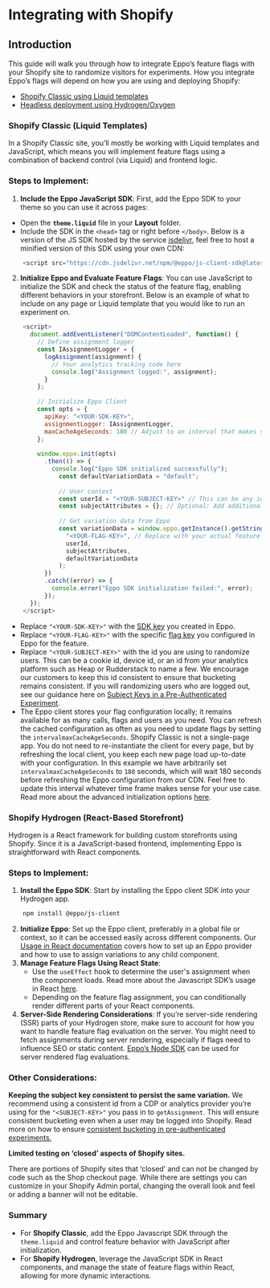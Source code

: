 # Integrating with Shopify

## Introduction

This guide will walk you through how to integrate Eppo’s feature flags with your Shopify site to randomize visitors for experiments. How you integrate Eppo’s flags will depend on how you are using and deploying Shopify:

- [Shopify Classic using Liquid templates](https://shopify.dev/docs/api/liquid)
- [Headless deployment using Hydrogen/Oxygen](https://shopify.dev/docs/api/hydrogen)

### **Shopify Classic (Liquid Templates)**

In a Shopify Classic site, you’ll mostly be working with Liquid templates and JavaScript, which means you will implement feature flags using a combination of backend control (via Liquid) and frontend logic.

### Steps to Implement:

1. **Include the Eppo JavaScript SDK**:
First, add the Eppo SDK to your theme so you can use it across pages:
- Open the **`theme.liquid`** file in your **Layout** folder.
- Include the SDK in the `<head>` tag or right before `</body>`. Below is a version of the JS SDK hosted by the service [jsdelivr](https://www.jsdelivr.com/), feel free to host a minified version of this SDK using your own CDN:
    
```javascript title="/layout/theme.liquid"
    <script src="https://cdn.jsdelivr.net/npm/@eppo/js-client-sdk@latest/dist/eppo-sdk.min.js"></script>
```
    
2. **Initialize Eppo and Evaluate Feature Flags**:
You can use JavaScript to initialize the SDK and check the status of the feature flag, enabling different behaviors in your storefront. Below is an example of what to include on any page or Liquid template that you would like to run an experiment on.
    
```javascript title="/sections/my-page.liquid"
    <script>
      document.addEventListener("DOMContentLoaded", function() {
        // Define assignment logger
        const IAssignmentLogger = {
          logAssignment(assignment) {
            // Your analytics tracking code here
            console.log("Assignment logged:", assignment);
          }
        };
    
        // Initialize Eppo Client
        const opts = {
          apiKey: "<YOUR-SDK-KEY>", 
          assignmentLogger: IAssignmentLogger,
          maxCacheAgeSeconds: 180 // Adjust to an interval that makes sense for your use case
        };
    
        window.eppo.init(opts)
          .then(() => {
            console.log("Eppo SDK initialized successfully");
              const defaultVariationData = "default";
    
              // User context
              const userId = "<YOUR-SUBJECT-KEY>" // This can be any id
              const subjectAttributes = {}; // Optional: Add additional attributes for targeting
        
              // Get variation data from Eppo
              const variationData = window.eppo.getInstance().getStringAssignment(
                "<YOUR-FLAG-KEY>", // Replace with your actual feature flag key
                userId,
                subjectAttributes,
                defaultVariationData
              );      
          })
          .catch((error) => {
            console.error("Eppo SDK initialization failed:", error);
          });
      });
    </script>
```

- Replace `"<YOUR-SDK-KEY>"` with the [SDK key](/sdks/sdk-keys/) you created in Eppo.    
- Replace `"<YOUR-FLAG-KEY>"` with the specific [flag key](/feature-flag-quickstart/#create-a-flag) you configured in Eppo for the feature. 
- Replace `"<YOUR-SUBJECT-KEY>"` with the id you are using to randomize users. This can be a cookie id, device id, or an id from your analytics platform such as Heap or Rudderstack to name a few. We encourage our customers to keep this id consistent to ensure that bucketing remains consistent. If you will randomizing users who are logged out, see our guidance here on [Subject Keys in a Pre-Authenticated Experiment](/guides/engineering/preauth-experiments/).
- The Eppo client stores your flag configuration locally; it remains available for as many calls, flags and users as you need. You can refresh the cached configuration as often as you need to update flags by setting the `intervalmaxCacheAgeSeconds`. Shopify Classic is not a single-page app. You do not need to re-instantiate the client for every page, but by refreshing the local client, you keep each new page load up-to-date with your configuration. In this example we have arbitrarily set `intervalmaxCacheAgeSeconds` to `180` seconds, which will wait 180 seconds before refreshing the Eppo configuration from our CDN. Feel free to update this interval whatever time frame makes sense for your use case. Read more about the advanced initialization options [here](/sdks/client-sdks/javascript/#initialization-options).

### **Shopify Hydrogen (React-Based Storefront)**

Hydrogen is a React framework for building custom storefronts using Shopify. Since it is a JavaScript-based frontend, implementing Eppo is straightforward with React components.

### Steps to Implement:

1. **Install the Eppo SDK**:
Start by installing the Eppo client SDK into your Hydrogen app.
    
```bash
    npm install @eppo/js-client
```
    
2. **Initialize Eppo**:
Set up the Eppo client, preferably in a global file or context, so it can be accessed easily across different components. Our [Usage in React documentation](/sdks/server-sdks/node/) covers how to set up an Eppo provider and how to use to assign variations to any child component.
3. **Manage Feature Flags Using React State**:
    - Use the `useEffect` hook to determine the user's assignment when the component loads. Read more about the Javascript SDK’s usage in React [here](/sdks/client-sdks/javascript/#usage-in-react).
    - Depending on the feature flag assignment, you can conditionally render different parts of your React components.
4. **Server-Side Rendering Considerations**:
If you’re server-side rendering (SSR) parts of your Hydrogen store, make sure to account for how you want to handle feature flag evaluation on the server. You might need to fetch assignments during server rendering, especially if flags need to influence SEO or static content. [Eppo’s Node SDK](/sdks/server-sdks/node/) can be used for server rendered flag evaluations.

### **Other Considerations:**

**Keeping the subject key consistent to persist the same variation.**
We recommend using a consistent id from a CDP or analytics provider you’re using for the `"<SUBJECT-KEY>"` you pass in to `getAssignment`. This will ensure consistent bucketing even when a user may be logged into Shopify. Read more on how to ensure [consistent bucketing in pre-authenticated experiments.](/guides/engineering/preauth-experiments.md)

**Limited testing on ‘closed’ aspects of Shopify sites.**

There are portions of Shopify sites that ‘closed’ and can not be changed by code such as the Shop checkout page. While there are settings you can customize in your Shopify Admin portal, changing the overall look and feel or adding a banner will not be editable.


### **Summary**

- For **Shopify Classic**, add the Eppo Javascript SDK through the `theme.liquid` and control feature behavior with JavaScript after initialization.
- For **Shopify Hydrogen**, leverage the JavaScript SDK in React components, and manage the state of feature flags within React, allowing for more dynamic interactions.